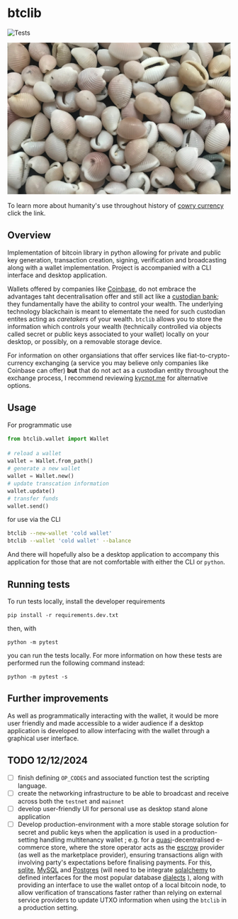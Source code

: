 # btclib
![Tests](https://github.com/akinwilson/btclib/actions/workflows/tests.yaml/badge.svg)

<img src="img/cowrie.jpg" alt="They used to be used as currency" title="Throughout the majority of the world, cowry shells have historically been used as a form of currency. This has been discovered to be the case in locations such as West Africa, the Americas, Asia, Australia and other parts of the world. Their value historically in China were so important that many characters relating to money or trade today contain the character for cowry: 貝."/>

To learn more about humanity's use throughout history of [cowry currency](https://en.wikipedia.org/wiki/Shell_money) click the link. 


## Overview 
Implementation of bitcoin library in python allowing for private and public key generation, transaction creation, signing, verification and broadcasting along with a wallet implementation. Project is accompanied with a CLI interface and desktop application. 

Wallets offered by companies like [Coinbase](https://www.coinbase.com/en-gb), do not embrace the  advantages taht decentralisation offer and still act like a [custodian bank](https://en.wikipedia.org/wiki/Custodian_bank); they fundamentally have the ability to control your wealth. The underlying technology blackchain is meant to elementate the need for such custodian entites acting as *caretakers* of your wealth. `btclib` allows you to store the information which controls your wealth (technically controlled via objects called secret or public keys associated to your wallet) locally on your desktop, or possibly, on a removable storage device. 

For information on other organsiations that offer services like fiat-to-crypto-currency exchanging (a service you may believe only companies like Coinbase can offer) **but** that do not act as a custodian entity throughout the exchange process, I recommend reviewing [kycnot.me](https://kycnot.me/about) for alternative options. 

## Usage 
For programmatic use 
```python 
from btclib.wallet import Wallet 

# reload a wallet 
wallet = Wallet.from_path()
# generate a new wallet 
wallet = Wallet.new()
# update transcation information 
wallet.update()
# transfer funds 
wallet.send()
```
for use via the CLI 
```bash 
btclib --new-wallet 'cold wallet'
btclib --wallet 'cold wallet' --balance 
```

And there will hopefully also be a desktop application to accompany this application for those that are not comfortable with either the CLI or `python`. 


## Running tests 
To run tests locally, install the developer requirements
```
pip install -r requirements.dev.txt
```
then, with
```
python -m pytest
```
you can run the tests locally. For more information on how these tests are performed run the following command instead:
```
python -m pytest -s 
```


## Further improvements 

As well as programmatically interacting with the wallet, it would be more user friendly and made accessible to a wider audience if a desktop application is developed to allow interfacing with the wallet through a graphical user interface. 

## TODO 12/12/2024
- [ ] finish defining `OP_CODES` and associated function test the scripting language.
- [ ] create the networking infrastructure to be able to broadcast and receive across both the `testnet` and `mainnet`
- [ ] develop user-friendly UI for personal use as desktop stand alone application
- [ ] Develop production-environment with a more stable storage solution for secret and public keys when the application is used in a production-setting handling multitenancy wallet ; e.g. for a [quasi](https://en.wikipedia.org/wiki/Quasiparticle)-decentralised e-commerce store, where the store operator acts as the [escrow](https://en.wikipedia.org/wiki/Escrow) provider (as well as the marketplace provider), ensuring transactions align with involving party's expectations before finalising payments. For this, [sqlite](https://www.sqlite.org/), [MySQL](https://www.mysql.com/) and [Postgres](https://www.postgresql.org/) (will need to be integrate [sqlalchemy](https://www.sqlalchemy.org/)  to defined interfaces for the most popular database [dialects](https://docs.sqlalchemy.org/en/20/core/internals.html#sqlalchemy.engine.Dialect) ), along with providing an interface to use the wallet ontop of a local bitcoin node, to allow verification of transcations faster rather than relying on external service providers to update UTXO information when using the `btclib` in a production setting. 
